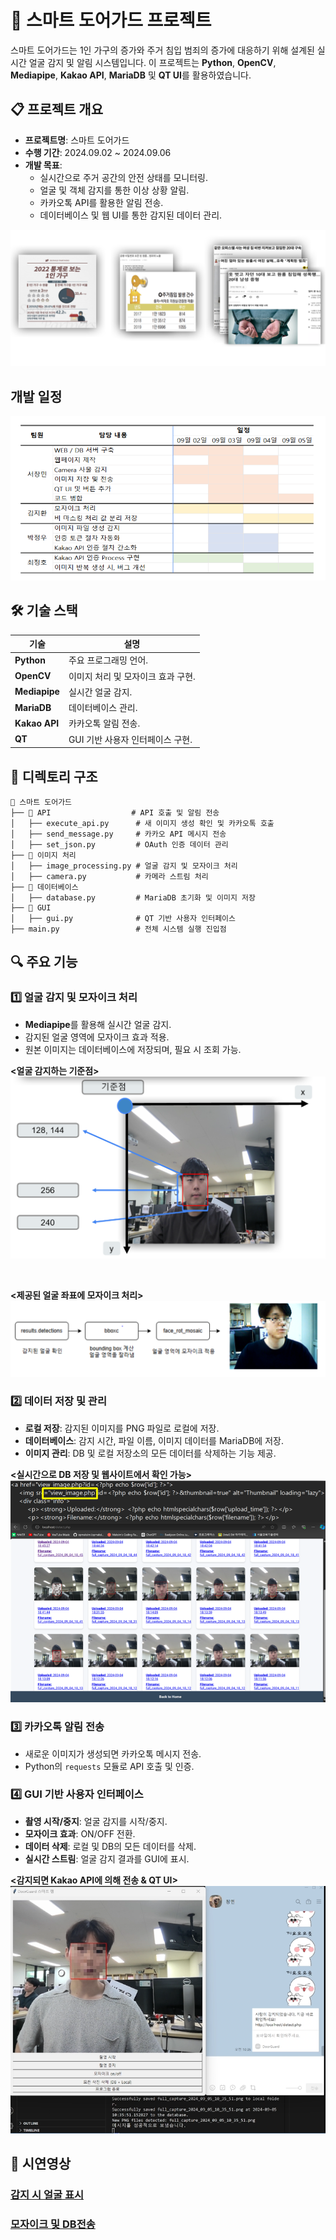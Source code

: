 # 🌟 스마트 도어가드 프로젝트

스마트 도어가드는 1인 가구의 증가와 주거 침입 범죄의 증가에 대응하기 위해 설계된 실시간 얼굴 감지 및 알림 시스템입니다. 이 프로젝트는 **Python**, **OpenCV**, **Mediapipe**, **Kakao API**, **MariaDB** 및 **QT UI**를 활용하였습니다.

## 📋 **프로젝트 개요**
- **프로젝트명**: 스마트 도어가드
- **수행 기간**: 2024.09.02 ~ 2024.09.06
- **개발 목표**:
  - 실시간으로 주거 공간의 안전 상태를 모니터링.
  - 얼굴 및 객체 감지를 통한 이상 상황 알림.
  - 카카오톡 API를 활용한 알림 전송.
  - 데이터베이스 및 웹 UI를 통한 감지된 데이터 관리.

![alt text](img/개요.png)

## **개발 일정**
![img/일정.png](img/일정.png)

## 🛠️ **기술 스택**
| 기술                | 설명                                  |
|---------------------|---------------------------------------|
| **Python**          | 주요 프로그래밍 언어.                |
| **OpenCV**          | 이미지 처리 및 모자이크 효과 구현.    |
| **Mediapipe**       | 실시간 얼굴 감지.                    |
| **MariaDB**         | 데이터베이스 관리.                   |
| **Kakao API**       | 카카오톡 알림 전송.                  |
| **QT**              | GUI 기반 사용자 인터페이스 구현.     |

## 📂 **디렉토리 구조**

```plaintext
📁 스마트 도어가드
├── 📂 API                  # API 호출 및 알림 전송
│   ├── execute_api.py      # 새 이미지 생성 확인 및 카카오톡 호출
│   ├── send_message.py     # 카카오 API 메시지 전송
│   ├── set_json.py         # OAuth 인증 데이터 관리
├── 📂 이미지 처리
│   ├── image_processing.py # 얼굴 감지 및 모자이크 처리
│   ├── camera.py           # 카메라 스트림 처리
├── 📂 데이터베이스
│   ├── database.py         # MariaDB 초기화 및 이미지 저장
├── 📂 GUI
│   ├── gui.py              # QT 기반 사용자 인터페이스
├── main.py                 # 전체 시스템 실행 진입점
```

## 🔍 **주요 기능**
### 1️⃣ **얼굴 감지 및 모자이크 처리**
- **Mediapipe**를 활용해 실시간 얼굴 감지.
- 감지된 얼굴 영역에 모자이크 효과 적용.
- 원본 이미지는 데이터베이스에 저장되며, 필요 시 조회 가능.

**<얼굴 감지하는 기준점>**
![alt text](img/얼굴감지.png)

<br>

**<제공된 얼굴 좌표에 모자이크 처리>**
![img/모자이크.png](img/모자이크.png)

### 2️⃣ **데이터 저장 및 관리**
- **로컬 저장**: 감지된 이미지를 PNG 파일로 로컬에 저장.
- **데이터베이스**: 감지 시간, 파일 이름, 이미지 데이터를 MariaDB에 저장.
- **이미지 관리**: DB 및 로컬 저장소의 모든 데이터를 삭제하는 기능 제공.

**<실시간으로 DB 저장 및 웹사이트에서 확인 가능>**
![alt text](<img/DB 및 웹사이트.png>)

### 3️⃣ **카카오톡 알림 전송**
- 새로운 이미지가 생성되면 카카오톡 메시지 전송.
- Python의 `requests` 모듈로 API 호출 및 인증.

### 4️⃣ **GUI 기반 사용자 인터페이스**
- **촬영 시작/중지**: 얼굴 감지를 시작/중지.
- **모자이크 효과**: ON/OFF 전환.
- **데이터 삭제**: 로컬 및 DB의 모든 데이터를 삭제.
- **실시간 스트림**: 얼굴 감지 결과를 GUI에 표시.


**<감지되면 Kakao API에 의해 전송 & QT UI>**
![alt text](<img/API전송 및 QT.png>)

## 📸 **시연영상**

### [감지 시 얼굴 표시](https://drive.google.com/file/d/1c4sSM_GC_fltZvzBOZGKgdaTEfZdgICl/view?usp=sharing)

### [모자이크 및 DB전송](https://drive.google.com/file/d/1r7dC-VoFq5t1tZqU8Nlu8E_lMZCjkBt7/view?usp=sharing)